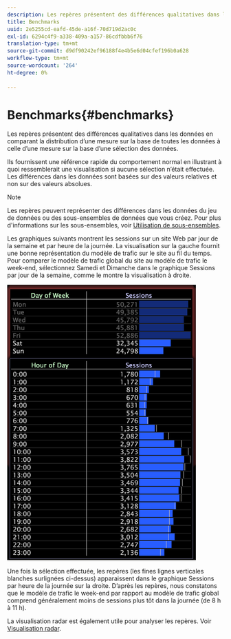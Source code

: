 ```yaml
---
description: Les repères présentent des différences qualitatives dans les données en comparant la distribution d’une mesure sur la base de toutes les données à celle d’une mesure sur la base d’une sélection des données.
title: Benchmarks
uuid: 2e5255cd-eafd-45de-a16f-70d719d2ac0c
exl-id: 6294c4f9-a338-409a-a157-86cdfbbb6f76
translation-type: tm+mt
source-git-commit: d9df90242ef96188f4e4b5e6d04cfef196b0a628
workflow-type: tm+mt
source-wordcount: '264'
ht-degree: 0%

---
```


# Benchmarks{#benchmarks}

Les repères présentent des différences qualitatives dans les données en comparant la distribution d’une mesure sur la base de toutes les données à celle d’une mesure sur la base d’une sélection des données.

Ils fournissent une référence rapide du comportement normal en illustrant à quoi ressemblerait une visualisation si aucune sélection n’était effectuée. Les différences dans les données sont basées sur des valeurs relatives et non sur des valeurs absolues.

>[!NOTE]
>
>Les repères peuvent représenter des différences dans les données du jeu de données ou des sous-ensembles de données que vous créez. Pour plus d&#39;informations sur les sous-ensembles, voir [Utilisation de sous-ensembles](../../../home/c-get-started/c-vis/c-wk-subsets/c-wk-subsets.md#concept-43809322b6374d5cb2536630a13e943b).

Les graphiques suivants montrent les sessions sur un site Web par jour de la semaine et par heure de la journée. La visualisation sur la gauche fournit une bonne représentation du modèle de trafic sur le site au fil du temps. Pour comparer le modèle de trafic global du site au modèle de trafic le week-end, sélectionnez Samedi et Dimanche dans le graphique Sessions par jour de la semaine, comme le montre la visualisation à droite.

![](assets/wsp_Custom_Benchmarks-Selection.png)

Une fois la sélection effectuée, les repères (les fines lignes verticales blanches surlignées ci-dessus) apparaissent dans le graphique Sessions par heure de la journée sur la droite. D’après les repères, nous constatons que le modèle de trafic le week-end par rapport au modèle de trafic global comprend généralement moins de sessions plus tôt dans la journée (de 8 h à 11 h).

La visualisation radar est également utile pour analyser les repères. Voir [Visualisation radar](../../../home/c-get-started/c-analysis-vis/t-radar-vis.md#task-aeb2531e11ca48b597d5b0d704964dc8).
